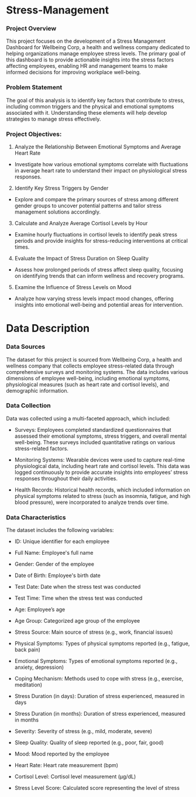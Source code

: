 # Stress-Management

### Project Overview

This project focuses on the development of a Stress Management Dashboard for Wellbeing Corp, a health and wellness company dedicated to helping organizations manage employee stress levels. The primary goal of this dashboard is to provide actionable insights into the stress factors affecting employees, enabling HR and management teams to make informed decisions for improving workplace well-being.

### Problem Statement

The goal of this analysis is to identify key factors that contribute to stress, including common triggers and the physical and emotional symptoms associated with it. Understanding these elements will help develop strategies to manage stress effectively.

### Project Objectives:

1. Analyze the Relationship Between Emotional Symptoms and Average Heart Rate
- Investigate how various emotional symptoms correlate with fluctuations in average heart rate to understand their impact on physiological stress responses.

2. Identify Key Stress Triggers by Gender
- Explore and compare the primary sources of stress among different gender groups to uncover potential patterns and tailor stress management solutions accordingly.

3. Calculate and Analyze Average Cortisol Levels by Hour
- Examine hourly fluctuations in cortisol levels to identify peak stress periods and provide insights for stress-reducing interventions at critical times.

4. Evaluate the Impact of Stress Duration on Sleep Quality
- Assess how prolonged periods of stress affect sleep quality, focusing on identifying trends that can inform wellness and recovery programs.

5. Examine the Influence of Stress Levels on Mood
- Analyze how varying stress levels impact mood changes, offering insights into emotional well-being and potential areas for intervention.

# Data Description

### Data Sources

The dataset for this project is sourced from Wellbeing Corp, a health and wellness company that collects employee stress-related data through comprehensive surveys and monitoring systems. The data includes various dimensions of employee well-being, including emotional symptoms, physiological measures (such as heart rate and cortisol levels), and demographic information.

### Data Collection

Data was collected using a multi-faceted approach, which included:

- Surveys: Employees completed standardized questionnaires that assessed their emotional symptoms, stress triggers, and overall mental well-being. These surveys included quantitative ratings on various stress-related factors.

- Monitoring Systems: Wearable devices were used to capture real-time physiological data, including heart rate and cortisol levels. This data was logged continuously to provide accurate insights into employees’ stress responses throughout their daily activities.

- Health Records: Historical health records, which included information on physical symptoms related to stress (such as insomnia, fatigue, and high blood pressure), were incorporated to analyze trends over time.


### Data Characteristics

The dataset includes the following variables:

- ID: Unique identifier for each employee
  
- Full Name: Employee's full name
- Gender: Gender of the employee
- Date of Birth: Employee's birth date
- Test Date: Date when the stress test was conducted
- Test Time: Time when the stress test was conducted
- Age: Employee’s age
- Age Group: Categorized age group of the employee
- Stress Source: Main source of stress (e.g., work, financial issues)
- Physical Symptoms: Types of physical symptoms reported (e.g., fatigue, back pain)
- Emotional Symptoms: Types of emotional symptoms reported (e.g., anxiety, depression)
- Coping Mechanism: Methods used to cope with stress (e.g., exercise, meditation)
- Stress Duration (in days): Duration of stress experienced, measured in days


- Stress Duration (in months): Duration of stress experienced, measured in months
- Severity: Severity of stress (e.g., mild, moderate, severe)
- Sleep Quality: Quality of sleep reported (e.g., poor, fair, good)
- Mood: Mood reported by the employee
- Heart Rate: Heart rate measurement (bpm)
- Cortisol Level: Cortisol level measurement (µg/dL)
- Stress Level Score: Calculated score representing the level of stress
